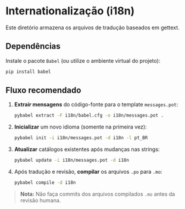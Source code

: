 # Internationalização (i18n)

Este diretório armazena os arquivos de tradução baseados em gettext.

## Dependências

Instale o pacote `Babel` (ou utilize o ambiente virtual do projeto):

```bash
pip install babel
```

## Fluxo recomendado

1. **Extrair mensagens** do código-fonte para o template `messages.pot`:
   ```bash
   pybabel extract -F i18n/babel.cfg -o i18n/messages.pot .
   ```
2. **Inicializar** um novo idioma (somente na primeira vez):
   ```bash
   pybabel init -i i18n/messages.pot -d i18n -l pt_BR
   ```
3. **Atualizar** catálogos existentes após mudanças nas strings:
   ```bash
   pybabel update -i i18n/messages.pot -d i18n
   ```
4. Após tradução e revisão, **compilar** os arquivos `.po` para `.mo`:
   ```bash
   pybabel compile -d i18n
   ```

> **Nota:** Não faça commits dos arquivos compilados `.mo` antes da revisão humana.
